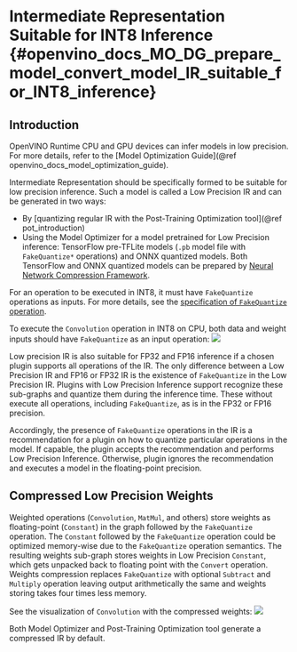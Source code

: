 # Intermediate Representation Suitable for INT8 Inference {#openvino_docs_MO_DG_prepare_model_convert_model_IR_suitable_for_INT8_inference}

## Introduction

OpenVINO Runtime CPU and GPU devices can infer models in low precision. 
For more details, refer to the [Model Optimization Guide](@ref openvino_docs_model_optimization_guide).

Intermediate Representation should be specifically formed to be suitable for low precision inference. 
Such a model is called a Low Precision IR and can be generated in two ways:
- By [quantizing regular IR with the Post-Training Optimization tool](@ref pot_introduction)
- Using the Model Optimizer for a model pretrained for Low Precision inference: TensorFlow pre-TFLite models (`.pb` model file with `FakeQuantize*` operations) and ONNX quantized models.
Both TensorFlow and ONNX quantized models can be prepared by [Neural Network Compression Framework](https://github.com/openvinotoolkit/nncf/blob/develop/README.md).

For an operation to be executed in INT8, it must have `FakeQuantize` operations as inputs.
For more details, see the [specification of `FakeQuantize` operation](../../../ops/quantization/FakeQuantize_1.md). 

To execute the `Convolution` operation in INT8 on CPU, both data and weight inputs should have `FakeQuantize` as an input operation:
![](../../img/expanded_int8_Convolution_weights.png)

Low precision IR is also suitable for FP32 and FP16 inference if a chosen plugin supports all operations of the IR. The only difference between a Low Precision IR and FP16 or FP32 IR is the existence of `FakeQuantize` in the Low Precision IR. 
Plugins with Low Precision Inference support recognize these sub-graphs and quantize them during the inference time. 
These without execute all operations, including `FakeQuantize`, as is in the FP32 or FP16 precision.   

Accordingly, the presence of `FakeQuantize` operations in the IR is a recommendation for a plugin on how to quantize particular operations in the model. 
If capable, the plugin accepts the recommendation and performs Low Precision Inference. Otherwise, plugin ignores the recommendation and executes a model in the floating-point precision. 

## Compressed Low Precision Weights

Weighted operations (`Convolution`, `MatMul`, and others) store weights as floating-point (`Constant`) in the graph followed by the `FakeQuantize` operation. 
The `Constant` followed by the `FakeQuantize` operation could be optimized memory-wise due to the `FakeQuantize` operation semantics. 
The resulting weights sub-graph stores weights in Low Precision `Constant`, which gets unpacked back to floating point with the `Convert` operation. 
Weights compression replaces `FakeQuantize` with optional `Subtract` and `Multiply` operation leaving output arithmetically the same and weights storing takes four times less memory.

See the visualization of `Convolution` with the compressed weights:
![](../../img/compressed_int8_Convolution_weights.png)

Both Model Optimizer and Post-Training Optimization tool generate a compressed IR by default.
